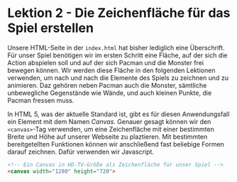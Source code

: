 # Lektion 2 - Die Zeichenfläche für das Spiel erstellen

Unsere HTML-Seite in der `index.html` hat bisher lediglich eine Überschrift. Für unser Spiel benötigen wir im ersten Schritt eine Fläche, auf der sich die Action abspielen soll und auf der sich Pacman und die Monster frei bewegen können. Wir werden diese Fläche in den folgenden Lektionen verwenden, um nach und nach die Elemente des Spiels zu zeichnen und zu animieren. Daz gehören neben Pacman auch die Monster, sämtliche unbewegliche Gegenstände wie Wände, und auch kleinen Punkte, die Pacman fressen muss.

In HTML 5, was der aktuelle Standard ist, gibt es für diesen Anwendungsfall ein Element mit dem Namen *Canvas*. Genauer gesagt können wir den `<canvas>`-Tag verwenden, um eine Zeichenfläche mit einer bestimmten Breite und Höhe auf unserer Webseite zu plaztieren. Mit bestimmten bereitgetellten Funktionen können wir anschließend fast beliebige Formen darauf zeichnen. Dafür verwenden wir Javascript.

```html
<!-- Ein Canvas in HD-TV-Größe als Zeichenfläche für unser Spiel -->
<canvas width="1280" height="720">
```